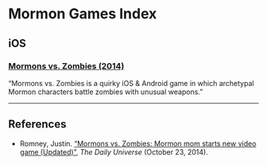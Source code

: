 # Mormon Games Index

## iOS

### [Mormons vs. Zombies (2014)](https://www.facebook.com/MormonsvsZombies)<a name="mormons-vs-zombie"></a>

“Mormons vs. Zombies is a quirky iOS & Android game in which archetypal Mormon characters battle zombies with unusual weapons.”

---

## References

- Romney, Justin. [“Mormons vs. Zombies: Mormon mom starts new video game (Updated)”](http://universe.byu.edu/2014/10/23/mormons-vs-zombies/), _The Daily Universe_ (October 23, 2014).

